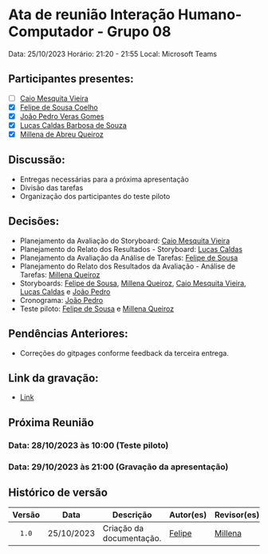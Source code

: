 # Ata de reunião Interação Humano-Computador - Grupo 08

Data: 25/10/2023
Horário: 21:20 - 21:55
Local: Microsoft Teams 

## Participantes presentes:

- [ ] [Caio Mesquita Vieira](https://github.com/Caiomesvie)
- [x] [Felipe de Sousa Coelho](https://github.com/fsousac)
- [x] [João Pedro Veras Gomes](https://github.com/JoosPerro)
- [x] [Lucas Caldas Barbosa de Souza](https://github.com/lucascaldasb)
- [x] [Millena de Abreu Queiroz](https://github.com/millenaqueiroz)

## Discussão:
- Entregas necessárias para a próxima apresentação
- Divisão das tarefas
- Organização dos participantes do teste piloto

## Decisões:
- Planejamento da Avaliação do Storyboard: [Caio Mesquita Vieira](https://github.com/Caiomesvie)
- Planejamento do Relato dos Resultados - Storyboard: [Lucas Caldas](https://github.com/lucascaldasb)
- Planejamento da Avaliação da Análise de Tarefas: [Felipe de Sousa](https://github.com/fsousac)
- Planejamento do Relato dos Resultados da Avaliação - Análise de Tarefas: [Millena Queiroz](https://github.com/millenaqueiroz)
- Storyboards: [Felipe de Sousa](https://github.com/fsousac), [Millena Queiroz](https://github.com/millenaqueiroz), [Caio Mesquita Vieira](https://github.com/Caiomesvie), [Lucas Caldas](https://github.com/lucascaldasb) e [João Pedro](https://github.com/JoosPerro)
- Cronograma: [João Pedro](https://github.com/JoosPerro)
- Teste piloto: [Felipe de Sousa](https://github.com/fsousac) e [Millena Queiroz](https://github.com/millenaqueiroz)
  
## Pendências Anteriores:
- Correções do gitpages conforme feedback da terceira entrega.

## Link da gravação:
- [Link]()

## Próxima Reunião 
### Data: 28/10/2023 às 10:00 (Teste piloto)
### Data: 29/10/2023 às 21:00 (Gravação da apresentação)

## Histórico de versão

| Versão   | Data           | Descrição                                                                | Autor(es)                                        | Revisor(es)                                      |
| :------: | :------------: | ------------------------------------------------------------------------ | ------------------------------------------------ | ------------------------------------------------ |
| `1.0`    | 25/10/2023     | Criação da documentação.                                                 |    [Felipe](https://github.com/fsousac)          |    [Millena](https://github.com/millenaqueiroz)  |

                                          
